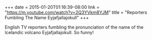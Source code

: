 +++
date = 2015-01-20T01:16:39-08:00
link = "https://m.youtube.com/watch?v=2Q3YVkm8YJM"
title = "Reporters Fumbling The Name Eyjafjallajokull"
+++

English TV reporters fumbling the pronunciation of the name of the Icelandic volcano Eyjafjallajokull. So funny!
